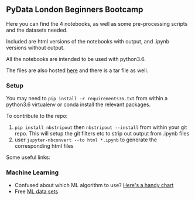 ## PyData London Beginners Bootcamp

Here you can find the 4 notebooks, as well as some pre-processing scripts and the datasets needed.

Included are html versions of the notebooks with output, and .ipynb versions without output.

All the notebooks are intended to be used with python3.6.

The files are also hosted [here](https://conrad.pythonanywhere.com/pydata/) and there is a tar file as well.


### Setup

You may need to `pip install -r requirements36.txt` from within a python3.6 virtualenv or conda install the relevant packages.

To contribute to the repo:
1. `pip install nbstripout` then `nbstripout --install` from within your git repo. This will setup the git filters etc to strip out output from .ipynb files
2. user `jupyter-nbconvert --to html *.ipynb` to generate the corresponding html files


Some useful links:

### Machine Learning
- Confused about which ML algorithm to use? [Here's a handy chart](http://scikit-learn.org/stable/tutorial/machine_learning_map/)
- Free [ML data sets](http://archive.ics.uci.edu/ml/)
